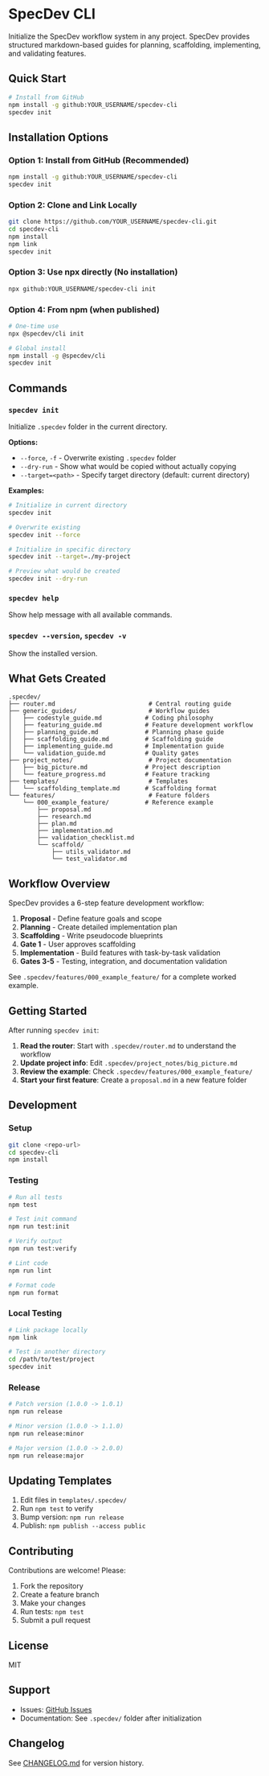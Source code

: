 # SpecDev CLI

Initialize the SpecDev workflow system in any project. SpecDev provides structured markdown-based guides for planning, scaffolding, implementing, and validating features.

## Quick Start

```bash
# Install from GitHub
npm install -g github:YOUR_USERNAME/specdev-cli
specdev init
```

## Installation Options

### Option 1: Install from GitHub (Recommended)
```bash
npm install -g github:YOUR_USERNAME/specdev-cli
specdev init
```

### Option 2: Clone and Link Locally
```bash
git clone https://github.com/YOUR_USERNAME/specdev-cli.git
cd specdev-cli
npm install
npm link
specdev init
```

### Option 3: Use npx directly (No installation)
```bash
npx github:YOUR_USERNAME/specdev-cli init
```

### Option 4: From npm (when published)
```bash
# One-time use
npx @specdev/cli init

# Global install
npm install -g @specdev/cli
specdev init
```

## Commands

### `specdev init`
Initialize `.specdev` folder in the current directory.

**Options:**
- `--force`, `-f` - Overwrite existing `.specdev` folder
- `--dry-run` - Show what would be copied without actually copying
- `--target=<path>` - Specify target directory (default: current directory)

**Examples:**
```bash
# Initialize in current directory
specdev init

# Overwrite existing
specdev init --force

# Initialize in specific directory
specdev init --target=./my-project

# Preview what would be created
specdev init --dry-run
```

### `specdev help`
Show help message with all available commands.

### `specdev --version`, `specdev -v`
Show the installed version.

## What Gets Created

```
.specdev/
├── router.md                          # Central routing guide
├── generic_guides/                    # Workflow guides
│   ├── codestyle_guide.md            # Coding philosophy
│   ├── featuring_guide.md            # Feature development workflow
│   ├── planning_guide.md             # Planning phase guide
│   ├── scaffolding_guide.md          # Scaffolding guide
│   ├── implementing_guide.md         # Implementation guide
│   └── validation_guide.md           # Quality gates
├── project_notes/                     # Project documentation
│   ├── big_picture.md                # Project description
│   └── feature_progress.md           # Feature tracking
├── templates/                         # Templates
│   └── scaffolding_template.md       # Scaffolding format
└── features/                          # Feature folders
    └── 000_example_feature/          # Reference example
        ├── proposal.md
        ├── research.md
        ├── plan.md
        ├── implementation.md
        ├── validation_checklist.md
        └── scaffold/
            ├── utils_validator.md
            └── test_validator.md
```

## Workflow Overview

SpecDev provides a 6-step feature development workflow:

1. **Proposal** - Define feature goals and scope
2. **Planning** - Create detailed implementation plan
3. **Scaffolding** - Write pseudocode blueprints
4. **Gate 1** - User approves scaffolding
5. **Implementation** - Build features with task-by-task validation
6. **Gates 3-5** - Testing, integration, and documentation validation

See `.specdev/features/000_example_feature/` for a complete worked example.

## Getting Started

After running `specdev init`:

1. **Read the router**: Start with `.specdev/router.md` to understand the workflow
2. **Update project info**: Edit `.specdev/project_notes/big_picture.md`
3. **Review the example**: Check `.specdev/features/000_example_feature/`
4. **Start your first feature**: Create a `proposal.md` in a new feature folder

## Development

### Setup
```bash
git clone <repo-url>
cd specdev-cli
npm install
```

### Testing
```bash
# Run all tests
npm test

# Test init command
npm run test:init

# Verify output
npm run test:verify

# Lint code
npm run lint

# Format code
npm run format
```

### Local Testing
```bash
# Link package locally
npm link

# Test in another directory
cd /path/to/test/project
specdev init
```

### Release
```bash
# Patch version (1.0.0 -> 1.0.1)
npm run release

# Minor version (1.0.0 -> 1.1.0)
npm run release:minor

# Major version (1.0.0 -> 2.0.0)
npm run release:major
```

## Updating Templates

1. Edit files in `templates/.specdev/`
2. Run `npm test` to verify
3. Bump version: `npm run release`
4. Publish: `npm publish --access public`

## Contributing

Contributions are welcome! Please:

1. Fork the repository
2. Create a feature branch
3. Make your changes
4. Run tests: `npm test`
5. Submit a pull request

## License

MIT

## Support

- Issues: [GitHub Issues](https://github.com/yourname/specdev-cli/issues)
- Documentation: See `.specdev/` folder after initialization

## Changelog

See [CHANGELOG.md](CHANGELOG.md) for version history.
